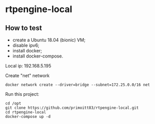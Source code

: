 # rtpengine-local

## How to test

- create a Ubuntu 18.04 (bionic) VM;
- disable ipv6;
- install docker;
- install docker-compose.

Local ip: 192.168.5.195

Create "net" network
````
docker network create --driver=bridge --subnet=172.25.0.0/16 net
````
Run this project:
````
cd /opt
git clone https://github.com/primoitt83/rtpengine-local.git
cd rtpengine-local
docker-compose up -d
````








